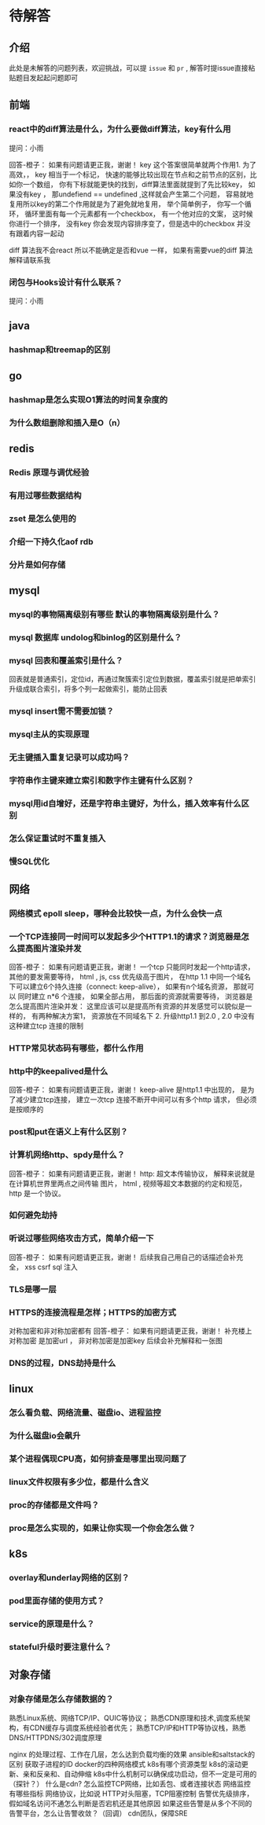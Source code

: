 # 待解答

## 介绍

此处是未解答的问题列表，欢迎挑战，可以提 `issue` 和 `pr` , 解答时提issue直接粘贴题目发起起问题即可

## 前端

### react中的diff算法是什么，为什么要做diff算法，key有什么用

提问：小雨

回答-橙子： 如果有问题请更正我，谢谢！
key 这个答案很简单就两个作用1. 为了高效，， key 相当于一个标记， 快速的能够比较出现在节点和之前节点的区别，比如你一个数组， 你有下标就能更快的找到，diff算法里面就提到了先比较key， 如果没有key ， 那undefiend == undefined ,这样就会产生第二个问题， 容易就地复用所以key的第二个作用就是为了避免就地复用， 举个简单例子， 你写一个循环， 循环里面有每一个元素都有一个checkbox， 有一个他对应的文案， 这时候你进行一个排序， 没有key 你会发现内容排序变了，但是选中的checkbox 并没有跟着内容一起动

diff 算法我不会react 所以不能确定是否和vue 一样， 如果有需要vue的diff 算法解释请联系我

### 闭包与Hooks设计有什么联系？

提问：小雨

## java

### hashmap和treemap的区别

## go

### hashmap是怎么实现O1算法的时间复杂度的

### 为什么数组删除和插入是O（n）

## redis

### Redis 原理与调优经验

### 有用过哪些数据结构

### zset 是怎么使用的

### 介绍一下持久化aof rdb

### 分片是如何存储

## mysql

### mysql的事物隔离级别有哪些 默认的事物隔离级别是什么？

### mysql 数据库 undolog和binlog的区别是什么？

### mysql 回表和覆盖索引是什么？

回表就是普通索引，定位id，再通过聚簇索引定位到数据，覆盖索引就是把单索引升级成联合索引，将多个列一起做索引，能防止回表

### mysql insert需不需要加锁？

### mysql主从的实现原理

### 无主键插入重复记录可以成功吗？

### 字符串作主键来建立索引和数字作主键有什么区别？

### mysql用id自增好，还是字符串主键好，为什么，插入效率有什么区别

### 怎么保证重试时不重复插入

### 慢SQL优化

## 网络

### 网络模式 epoll sleep，哪种会比较快一点，为什么会快一点

### 一个TCP连接同一时间可以发起多少个HTTP1.1的请求？浏览器是怎么提高图片渲染并发

回答-橙子： 如果有问题请更正我，谢谢！
一个tcp 只能同时发起一个http请求，其他的要发需要等待， html , js, css 优先级高于图片， 在http 1.1 中同一个域名下可以建立6个持久连接（connect: keep-alive）， 如果有n个域名资源， 那就可以
同时建立 n*6 个连接， 如果全部占用， 那后面的资源就需要等待， 
浏览器是怎么提高图片渲染并发： 这里应该可以是提高所有资源的并发感觉可以貌似是一样的， 有两种解决方案1， 资源放在不同域名下 2. 升级http1.1 到2.0 , 2.0 中没有这种建立tcp 连接的限制

### HTTP常见状态码有哪些，都什么作用

### http中的keepalived是什么
回答-橙子： 如果有问题请更正我，谢谢！
keep-alive 是http1.1 中出现的， 是为了减少建立tcp连接， 建立一次tcp 连接不断开中间可以有多个http 请求， 但必须是按顺序的 

### post和put在语义上有什么区别？

### 计算机网络http、spdy是什么？
回答-橙子： 如果有问题请更正我，谢谢！
http: 超文本传输协议， 解释来说就是在计算机世界里两点之间传输 图片， html , 视频等超文本数据的约定和规范， http 是一个协议。

### 如何避免劫持

### 听说过哪些网络攻击方式，简单介绍一下
回答-橙子： 如果有问题请更正我，谢谢！ 后续我自己用自己的话描述会补充全，
xss
csrf
sql 注入
### TLS是哪一层

### HTTPS的连接流程是怎样；HTTPS的加密方式


对称加密和非对称加密都有
回答-橙子： 如果有问题请更正我，谢谢！
补充楼上 对称加密 是加密url ， 非对称加密是加密key
后续会补充解释和一张图

### DNS的过程，DNS劫持是什么

## linux

### 怎么看负载、网络流量、磁盘io、进程监控

### 为什么磁盘io会飙升

### 某个进程偶现CPU高，如何排查是哪里出现问题了

### linux文件权限有多少位，都是什么含义

### proc的存储都是文件吗？

### proc是怎么实现的，如果让你实现一个你会怎么做？

## k8s

### overlay和underlay网络的区别？

### pod里面存储的使用方式？

### service的原理是什么？

### stateful升级时要注意什么？

## 对象存储

### 对象存储是怎么存储数据的？

熟悉Linux系统、网络TCP/IP、QUIC等协议； 熟悉CDN原理和技术,调度系统架构，有CDN缓存与调度系统经验者优先； 熟悉TCP/IP和HTTP等协议栈，熟悉DNS/HTTPDNS/302调度原理

nginx 的处理过程、工作在几层，怎么达到负载均衡的效果 ansible和saltstack的区别 获取子进程的ID docker的四种网络模式 k8s有哪个资源类型 k8s的滚动更新、亲和反亲和、自动伸缩 k8s中什么机制可以确保成功启动，但不一定是可用的（探针？） 什么是cdn? 怎么监控TCP网络，比如丢包、或者连接状态 网络监控有哪些指标 网络协议，比如说 HTTP对头阻塞，TCP阻塞控制 告警优先级排序，假如域名访问不通怎么判断是否宕机还是其他原因 如果这些告警是从多个不同的告警平台，怎么让告警收敛？（回调） cdn团队，保障SRE

